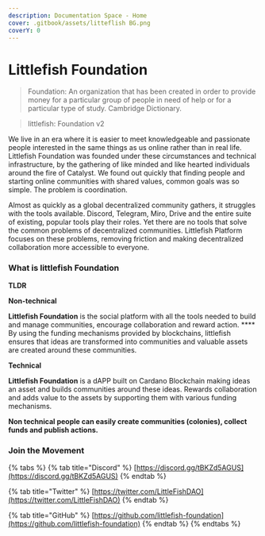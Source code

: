 ```yaml
---
description: Documentation Space - Home
cover: .gitbook/assets/litteflish BG.png
coverY: 0
---
```


# Littlefish Foundation

> Foundation: An organization that has been created in order to provide money for a particular group of people in need of help or for a particular type of study. Cambridge Dictionary.

> littlefish: Foundation v2

We live in an era where it is easier to meet knowledgeable and passionate people interested in the same things as us online rather than in real life. Littlefish Foundation was founded under these circumstances and technical infrastructure, by the gathering of like minded and like hearted individuals around the fire of Catalyst. We found out quickly that finding people and starting online communities with shared values, common goals was so simple. The problem is coordination.

Almost as quickly as a global decentralized community gathers, it struggles with the tools available. Discord, Telegram, Miro, Drive and the entire suite of existing, popular tools play their roles. Yet there are no tools that solve the common problems of decentralized communities. Littlefish Platform focuses on these problems, removing friction and making decentralized collaboration more accessible to everyone.

### What is littlefish Foundation

**TLDR**

**Non-technical**

**Littlefish Foundation** is the social platform with all the tools needed to build and manage communities, encourage collaboration and reward action. \*\*\*\* By using the funding mechanisms provided by blockchains, littlefish ensures that ideas are transformed into communities and valuable assets are created around these communities.

**Technical**

**Littlefish Foundation** is a dAPP built on Cardano Blockchain making ideas an asset and builds communities around these ideas. Rewards collaboration and adds value to the assets by supporting them with various funding mechanisms.

**Non technical people can easily create communities (colonies), collect funds and publish actions.**

### Join the Movement

{% tabs %}
{% tab title="Discord" %}
[https://discord.gg/tBKZd5AGUS](https://discord.gg/tBKZd5AGUS)
{% endtab %}

{% tab title="Twitter" %}
[https://twitter.com/LittleFishDAO](https://twitter.com/LittleFishDAO)
{% endtab %}

{% tab title="GitHub" %}
[https://github.com/littlefish-foundation](https://github.com/littlefish-foundation)
{% endtab %}
{% endtabs %}
